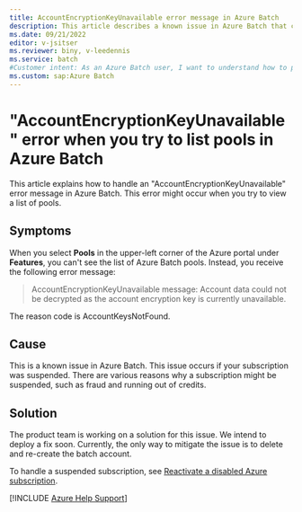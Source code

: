 ```yaml
--- 
title: AccountEncryptionKeyUnavailable error message in Azure Batch
description: This article describes a known issue in Azure Batch that causes an AccountEncryptionKeyUnavailable error message.  
ms.date: 09/21/2022
editor: v-jsitser
ms.reviewer: biny, v-leedennis
ms.service: batch
#Customer intent: As an Azure Batch user, I want to understand how to proceed when I receive an AccountEncryptionKeyUnavailable error message that prevents me from listing pools so that I can use Azure Batch effectively.
ms.custom: sap:Azure Batch
---
```


# "AccountEncryptionKeyUnavailable" error when you try to list pools in Azure Batch

This article explains how to handle an "AccountEncryptionKeyUnavailable" error message in Azure Batch. This error might occur when you try to view a list of pools.

## Symptoms

When you select **Pools** in the upper-left corner of the Azure portal under **Features**, you can't see the list of Azure Batch pools. Instead, you receive the following error message:

> AccountEncryptionKeyUnavailable message: Account data could not be decrypted as the account encryption key is currently unavailable.

The reason code is AccountKeysNotFound.

## Cause

This is a known issue in Azure Batch. This issue occurs if your subscription was suspended. There are various reasons why a subscription might be suspended, such as fraud and running out of credits.

## Solution

The product team is working on a solution for this issue. We intend to deploy a fix soon. Currently, the only way to mitigate the issue is to delete and re-create the batch account.

To handle a suspended subscription, see [Reactivate a disabled Azure subscription](/azure/cost-management-billing/manage/subscription-disabled).

[!INCLUDE [Azure Help Support](../../../includes/azure-help-support.md)]
